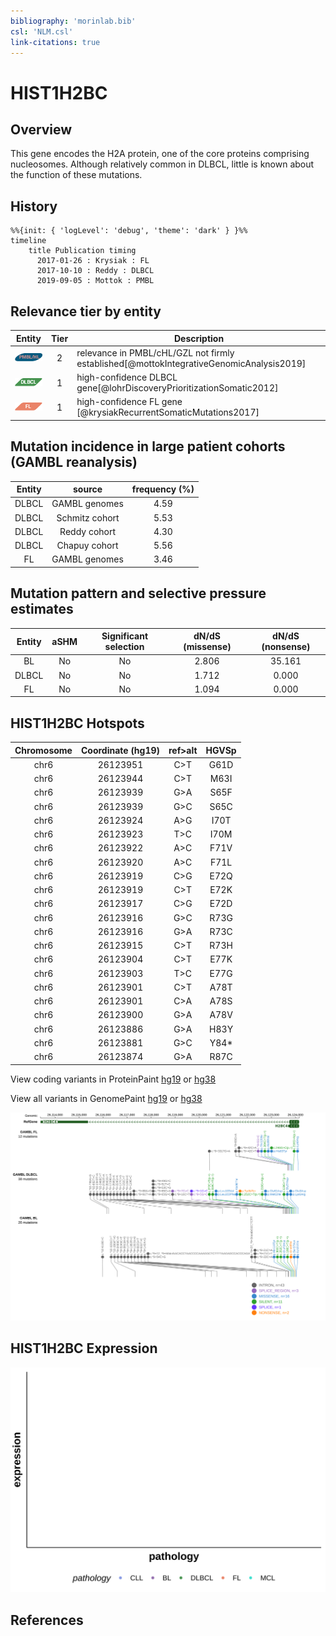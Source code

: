 ```yaml
---
bibliography: 'morinlab.bib'
csl: 'NLM.csl'
link-citations: true
---
```

# HIST1H2BC

## Overview
This gene encodes the H2A protein, one of the core proteins comprising nucleosomes. Although relatively common in DLBCL, little is known about the function of these mutations. 

## History
```mermaid
%%{init: { 'logLevel': 'debug', 'theme': 'dark' } }%%
timeline
    title Publication timing
      2017-01-26 : Krysiak : FL
      2017-10-10 : Reddy : DLBCL
      2019-09-05 : Mottok : PMBL
```

## Relevance tier by entity

|Entity|Tier|Description               |
|:------:|:----:|--------------------------|
|![PMBL](images/icons/PMBL_tier2.png)|2|relevance in PMBL/cHL/GZL not firmly established[@mottokIntegrativeGenomicAnalysis2019]|
|![DLBCL](images/icons/DLBCL_tier1.png) |1   |high-confidence DLBCL gene[@lohrDiscoveryPrioritizationSomatic2012]|
|![FL](images/icons/FL_tier1.png)    |1   |high-confidence FL gene   [@krysiakRecurrentSomaticMutations2017]|

## Mutation incidence in large patient cohorts (GAMBL reanalysis)

|Entity|source        |frequency (%)|
|:------:|:--------------:|:-------------:|
|DLBCL |GAMBL genomes |4.59         |
|DLBCL |Schmitz cohort|5.53         |
|DLBCL |Reddy cohort  |4.30         |
|DLBCL |Chapuy cohort |5.56         |
|FL    |GAMBL genomes |3.46         |

## Mutation pattern and selective pressure estimates

|Entity|aSHM|Significant selection|dN/dS (missense)|dN/dS (nonsense)|
|:------:|:----:|:---------------------:|:----------------:|:----------------:|
|BL    |No  |No                   |2.806           |35.161          |
|DLBCL |No  |No                   |1.712           | 0.000          |
|FL    |No  |No                   |1.094           | 0.000          |




## HIST1H2BC Hotspots

| Chromosome |Coordinate (hg19) | ref>alt | HGVSp | 
 | :---:| :---: | :--: | :---: |
| chr6 | 26123951 | C>T | G61D |
| chr6 | 26123944 | C>T | M63I |
|chr6|26123939|G>A|S65F| 
|chr6|26123939|G>C|S65C| 
|chr6|26123924|A>G|I70T| 
|chr6|26123923|T>C|I70M| 
|chr6|26123922|A>C|F71V| 
|chr6|26123920|A>C|F71L| 
|chr6|26123919|C>G|E72Q| 
|chr6|26123919|C>T|E72K| 
|chr6|26123917|C>G|E72D| 
|chr6|26123916|G>C|R73G|
|chr6|26123916|G>A|R73C| 
|chr6|26123915|C>T|R73H| 
|chr6|26123904|C>T|E77K| 
|chr6|26123903|T>C|E77G| 
|chr6|26123901|C>T|A78T| 
|chr6|26123901|C>A|A78S| 
|chr6|26123900|G>A|A78V| 
| chr6 | 26123886 | G>A | H83Y |
| chr6 | 26123881 | G>C | Y84* |
| chr6 | 26123874 | G>A | R87C |

View coding variants in ProteinPaint [hg19](https://morinlab.github.io/LLMPP/GAMBL/HIST1H2BC_protein.html)  or [hg38](https://morinlab.github.io/LLMPP/GAMBL/HIST1H2BC_protein_hg38.html)

View all variants in GenomePaint [hg19](https://morinlab.github.io/LLMPP/GAMBL/HIST1H2BC.html)  or [hg38](https://morinlab.github.io/LLMPP/GAMBL/HIST1H2BC_hg38.html)

![](images/proteinpaint/HIST1H2BC.svg)

## HIST1H2BC Expression
![](images/gene_expression/HIST1H2BC_by_pathology.svg)
<!-- ORIGIN: reddyGeneticFunctionalDrivers2017 -->
<!-- PMBL: mottokIntegrativeGenomicAnalysis2019b -->
<!-- FL: krysiakRecurrentSomaticMutations2017b -->
<!-- DLBCL: reddyGeneticFunctionalDrivers2017 -->

## References